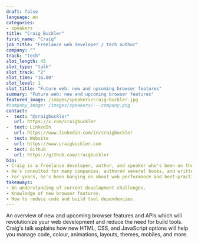```yaml
---
draft: false
language: en
categories:
- speakers
title: "Craig Buckler"
first_name: "Craig"
job_title: "Freelance web developer / tech author"
company: ""
track: "tech"
slot_length: 45
slot_type: "talk"
slot_track: "2"
slot_time: "16.00"
slot_level: 1
slot_title: "Future web: new and upcoming browser features"
summary: "Future web: new and upcoming browser features"
featured_image: /images/speakers/craig-buckler.jpg
#company_image: /images/speakers/---company.png
contact:
-  text: "@craigbuckler"
   url: https://x.com/craigbuckler
-  text: LinkedIn
   url: https://www.linkedin.com/in/craigbuckler
-  text: Website
   url: https://www.craigbuckler.com
-  text: Github
   url: https://github.com/craigbuckler
bio:
- Craig is a freelance developer, author, and speaker who's been on the web since the early days (including IE1.0 - that's why he looks so old).
- He's consulted for many companies, authored several books, and written a few thousand tutorials for SitePoint, O'Reilly and others.
- For years, he's been banging on about web performance and best-practice techniques to anyone who will listen (and several who didn't want to).
takeaways:
- An understanding of current development challenges.
- Knowledge of new browser features.
- How to reduce code and build tool dependencies.
---
```


An overview of new and upcoming browser features and APIs which will revolutionize your web development and reduce the need for build tools. Craig's talk explains how new HTML, CSS, and JavaScript options will help you manage code, colour, animations, layouts, themes, mobiles, and more.